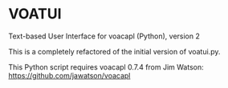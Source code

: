 # VOATUI
Text-based User Interface for voacapl (Python), version 2

This is a completely refactored of the initial version of voatui.py.

This Python script requires voacapl 0.7.4 from Jim Watson: https://github.com/jawatson/voacapl
